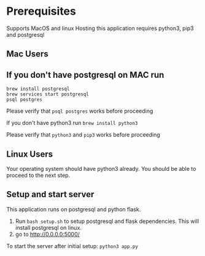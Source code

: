 Prerequisites
=============
Supports MacOS and linux
Hosting this application requires python3, pip3 and postgresql

Mac Users
---------
If you don't have postgresql on MAC run
---
```
brew install postgresql
brew services start postgresql
psql postgres
```

Please verify that `psql postgres` works before proceeding

If you don't have python3 run
`brew install python3`

Please verify that `python3` and `pip3` works before proceeding

Linux Users
-----------
Your operating system should have python3 already. You should be able to proceed to the next step.

Setup and start server
-----
This application runs on postgresql and python flask.
1. Run `bash setup.sh` to setup postgresql and flask dependencies. This will install postgresql on linux.
2. go to http://0.0.0.0:5000/

To start the server after initial setup:
`python3 app.py`
